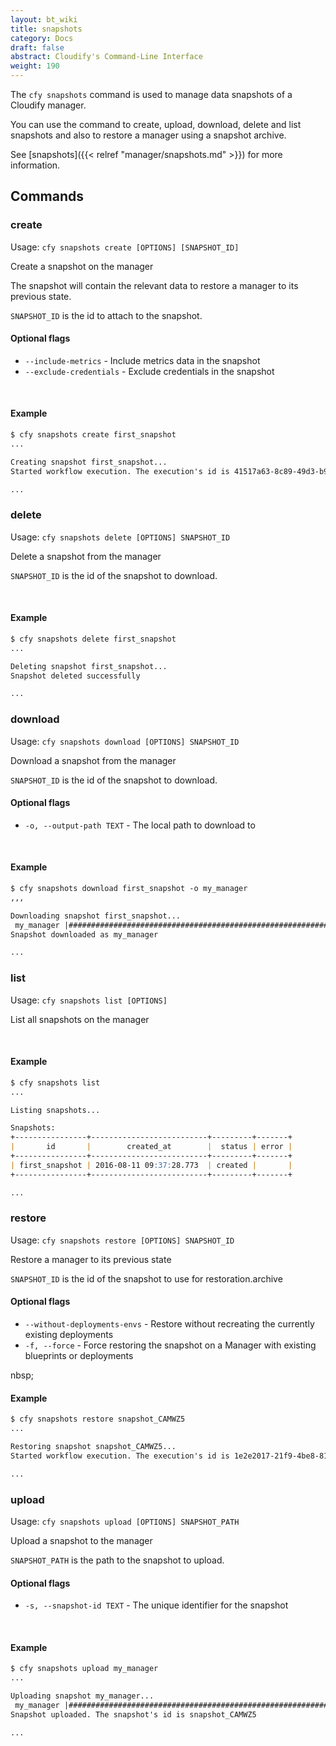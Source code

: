 ```yaml
---
layout: bt_wiki
title: snapshots
category: Docs
draft: false
abstract: Cloudify's Command-Line Interface
weight: 190
---
```


The `cfy snapshots` command is used to manage data snapshots of a Cloudify manager.

You can use the command to create, upload, download, delete and list snapshots and also to restore a manager using a snapshot archive.

See [snapshots]({{< relref "manager/snapshots.md" >}}) for more information.


## Commands

### create

Usage: `cfy snapshots create [OPTIONS] [SNAPSHOT_ID]`

Create a snapshot on the manager

The snapshot will contain the relevant data to restore a manager to its
previous state.

`SNAPSHOT_ID` is the id to attach to the snapshot.

#### Optional flags

* `--include-metrics` - Include metrics data in the snapshot
* `--exclude-credentials` - 
						Exclude credentials in the snapshot


&nbsp;
#### Example

```markdown
$ cfy snapshots create first_snapshot
...

Creating snapshot first_snapshot...
Started workflow execution. The execution's id is 41517a63-8c89-49d3-b9bc-bd357b22a4ee

...
```

### delete

Usage: `cfy snapshots delete [OPTIONS] SNAPSHOT_ID`

Delete a snapshot from the manager

`SNAPSHOT_ID` is the id of the snapshot to download.


&nbsp;
#### Example

```markdown
$ cfy snapshots delete first_snapshot
...

Deleting snapshot first_snapshot...
Snapshot deleted successfully

...
```

### download

Usage: `cfy snapshots download [OPTIONS] SNAPSHOT_ID`

Download a snapshot from the manager

`SNAPSHOT_ID` is the id of the snapshot to download.

#### Optional flags

* `-o, --output-path TEXT` - The local path to download to


&nbsp;
#### Example

```markdown
$ cfy snapshots download first_snapshot -o my_manager
,,,

Downloading snapshot first_snapshot...
 my_manager |##########################################################| 100.0%
Snapshot downloaded as my_manager

...
```


### list

Usage: `cfy snapshots list [OPTIONS]`

List all snapshots on the manager


&nbsp;
#### Example

```markdown
$ cfy snapshots list
...

Listing snapshots...

Snapshots:
+----------------+--------------------------+---------+-------+
|       id       |        created_at        |  status | error |
+----------------+--------------------------+---------+-------+
| first_snapshot | 2016-08-11 09:37:28.773  | created |       |
+----------------+--------------------------+---------+-------+

...
```


### restore

Usage: `cfy snapshots restore [OPTIONS] SNAPSHOT_ID`

Restore a manager to its previous state

`SNAPSHOT_ID` is the id of the snapshot to use for restoration.archive


#### Optional flags

* `--without-deployments-envs` - 
						Restore without recreating the currently existing
                        deployments
* `-f, --force` - 		Force restoring the snapshot on a Manager with 
						existing blueprints or deployments


nbsp;
#### Example

```markdown
$ cfy snapshots restore snapshot_CAMWZ5
...

Restoring snapshot snapshot_CAMWZ5...
Started workflow execution. The execution's id is 1e2e2017-21f9-4be8-81b8-3ee091b924a0

...
```


### upload

Usage: `cfy snapshots upload [OPTIONS] SNAPSHOT_PATH`

Upload a snapshot to the manager

`SNAPSHOT_PATH` is the path to the snapshot to upload.

#### Optional flags

* `-s, --snapshot-id TEXT` - 
						The unique identifier for the snapshot


&nbsp;
#### Example

```markdown
$ cfy snapshots upload my_manager
...

Uploading snapshot my_manager...
 my_manager |##########################################################| 100.0%
Snapshot uploaded. The snapshot's id is snapshot_CAMWZ5

...
```